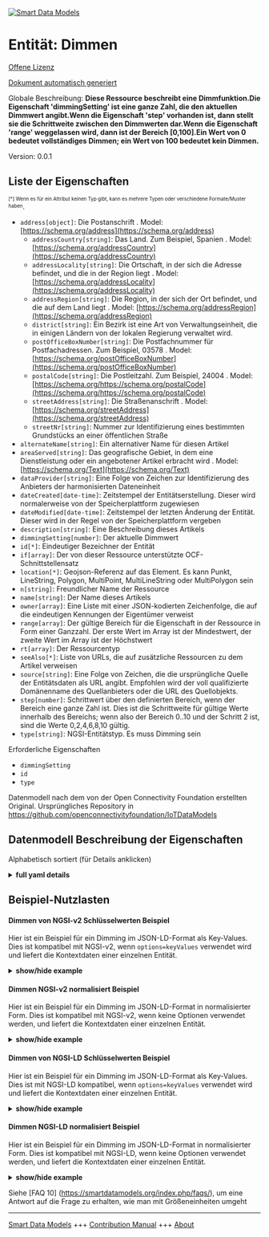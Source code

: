 <!-- 10-Header -->  
[![Smart Data Models](https://smartdatamodels.org/wp-content/uploads/2022/01/SmartDataModels_logo.png "Logo")](https://smartdatamodels.org)  
Entität: Dimmen  
===============<!-- /10-Header -->  
<!-- 15-License -->  
[Offene Lizenz](https://github.com/smart-data-models//dataModel.OCF/blob/master/Dimming/LICENSE.md)  
[Dokument automatisch generiert](https://docs.google.com/presentation/d/e/2PACX-1vTs-Ng5dIAwkg91oTTUdt8ua7woBXhPnwavZ0FxgR8BsAI_Ek3C5q97Nd94HS8KhP-r_quD4H0fgyt3/pub?start=false&loop=false&delayms=3000#slide=id.gb715ace035_0_60)  
<!-- /15-License -->  
<!-- 20-Description -->  
Globale Beschreibung: **Diese Ressource beschreibt eine Dimmfunktion.Die Eigenschaft 'dimmingSetting' ist eine ganze Zahl, die den aktuellen Dimmwert angibt.Wenn die Eigenschaft 'step' vorhanden ist, dann stellt sie die Schrittweite zwischen den Dimmwerten dar.Wenn die Eigenschaft 'range' weggelassen wird, dann ist der Bereich [0,100].Ein Wert von 0 bedeutet vollständiges Dimmen; ein Wert von 100 bedeutet kein Dimmen.**  
Version: 0.0.1  
<!-- /20-Description -->  
<!-- 30-PropertiesList -->  

## Liste der Eigenschaften  

<sup><sub>[*] Wenn es für ein Attribut keinen Typ gibt, kann es mehrere Typen oder verschiedene Formate/Muster haben</sub></sup>.  
- `address[object]`: Die Postanschrift  . Model: [https://schema.org/address](https://schema.org/address)	- `addressCountry[string]`: Das Land. Zum Beispiel, Spanien  . Model: [https://schema.org/addressCountry](https://schema.org/addressCountry)  
	- `addressLocality[string]`: Die Ortschaft, in der sich die Adresse befindet, und die in der Region liegt  . Model: [https://schema.org/addressLocality](https://schema.org/addressLocality)  
	- `addressRegion[string]`: Die Region, in der sich der Ort befindet, und die auf dem Land liegt  . Model: [https://schema.org/addressRegion](https://schema.org/addressRegion)  
	- `district[string]`: Ein Bezirk ist eine Art von Verwaltungseinheit, die in einigen Ländern von der lokalen Regierung verwaltet wird.    
	- `postOfficeBoxNumber[string]`: Die Postfachnummer für Postfachadressen. Zum Beispiel, 03578  . Model: [https://schema.org/postOfficeBoxNumber](https://schema.org/postOfficeBoxNumber)  
	- `postalCode[string]`: Die Postleitzahl. Zum Beispiel, 24004  . Model: [https://schema.org/https://schema.org/postalCode](https://schema.org/https://schema.org/postalCode)  
	- `streetAddress[string]`: Die Straßenanschrift  . Model: [https://schema.org/streetAddress](https://schema.org/streetAddress)  
	- `streetNr[string]`: Nummer zur Identifizierung eines bestimmten Grundstücks an einer öffentlichen Straße    
- `alternateName[string]`: Ein alternativer Name für diesen Artikel  - `areaServed[string]`: Das geografische Gebiet, in dem eine Dienstleistung oder ein angebotener Artikel erbracht wird  . Model: [https://schema.org/Text](https://schema.org/Text)- `dataProvider[string]`: Eine Folge von Zeichen zur Identifizierung des Anbieters der harmonisierten Dateneinheit  - `dateCreated[date-time]`: Zeitstempel der Entitätserstellung. Dieser wird normalerweise von der Speicherplattform zugewiesen  - `dateModified[date-time]`: Zeitstempel der letzten Änderung der Entität. Dieser wird in der Regel von der Speicherplattform vergeben  - `description[string]`: Eine Beschreibung dieses Artikels  - `dimmingSetting[number]`: Der aktuelle Dimmwert  - `id[*]`: Eindeutiger Bezeichner der Entität  - `if[array]`: Der von dieser Ressource unterstützte OCF-Schnittstellensatz  - `location[*]`: Geojson-Referenz auf das Element. Es kann Punkt, LineString, Polygon, MultiPoint, MultiLineString oder MultiPolygon sein  - `n[string]`: Freundlicher Name der Ressource  - `name[string]`: Der Name dieses Artikels  - `owner[array]`: Eine Liste mit einer JSON-kodierten Zeichenfolge, die auf die eindeutigen Kennungen der Eigentümer verweist  - `range[array]`: Der gültige Bereich für die Eigenschaft in der Ressource in Form einer Ganzzahl. Der erste Wert im Array ist der Mindestwert, der zweite Wert im Array ist der Höchstwert  - `rt[array]`: Der Ressourcentyp  - `seeAlso[*]`: Liste von URLs, die auf zusätzliche Ressourcen zu dem Artikel verweisen  - `source[string]`: Eine Folge von Zeichen, die die ursprüngliche Quelle der Entitätsdaten als URL angibt. Empfohlen wird der voll qualifizierte Domänenname des Quellanbieters oder die URL des Quellobjekts.  - `step[number]`: Schrittwert über den definierten Bereich, wenn der Bereich eine ganze Zahl ist.  Dies ist die Schrittweite für gültige Werte innerhalb des Bereichs; wenn also der Bereich 0..10 und der Schritt 2 ist, sind die Werte 0,2,4,6,8,10 gültig.  - `type[string]`: NGSI-Entitätstyp. Es muss Dimming sein  <!-- /30-PropertiesList -->  
<!-- 35-RequiredProperties -->  
Erforderliche Eigenschaften  
- `dimmingSetting`  - `id`  - `type`  <!-- /35-RequiredProperties -->  
<!-- 40-RequiredProperties -->  
Datenmodell nach dem von der Open Connectivity Foundation erstellten Original. Ursprüngliches Repository in https://github.com/openconnectivityfoundation/IoTDataModels  
<!-- /40-RequiredProperties -->  
<!-- 50-DataModelHeader -->  
## Datenmodell Beschreibung der Eigenschaften  
Alphabetisch sortiert (für Details anklicken)  
<!-- /50-DataModelHeader -->  
<!-- 60-ModelYaml -->  
<details><summary><strong>full yaml details</strong></summary>    
```yaml  
Dimming:    
  description: 'This Resource describes a dimming function.The Property ''dimmingSetting'' is an integer showing the current dimming level.If Property ''step'' is present then it represents the increment between dimmer values.When the Property ''range'' is omitted, then the range is [0,100].A value of 0 means total dimming; a value of 100 means no dimming.'    
  properties:    
    address:    
      description: The mailing address    
      properties:    
        addressCountry:    
          description: 'The country. For example, Spain'    
          type: string    
          x-ngsi:    
            model: https://schema.org/addressCountry    
            type: Property    
        addressLocality:    
          description: 'The locality in which the street address is, and which is in the region'    
          type: string    
          x-ngsi:    
            model: https://schema.org/addressLocality    
            type: Property    
        addressRegion:    
          description: 'The region in which the locality is, and which is in the country'    
          type: string    
          x-ngsi:    
            model: https://schema.org/addressRegion    
            type: Property    
        district:    
          description: 'A district is a type of administrative division that, in some countries, is managed by the local government'    
          type: string    
          x-ngsi:    
            type: Property    
        postOfficeBoxNumber:    
          description: 'The post office box number for PO box addresses. For example, 03578'    
          type: string    
          x-ngsi:    
            model: https://schema.org/postOfficeBoxNumber    
            type: Property    
        postalCode:    
          description: 'The postal code. For example, 24004'    
          type: string    
          x-ngsi:    
            model: https://schema.org/https://schema.org/postalCode    
            type: Property    
        streetAddress:    
          description: The street address    
          type: string    
          x-ngsi:    
            model: https://schema.org/streetAddress    
            type: Property    
        streetNr:    
          description: Number identifying a specific property on a public street    
          type: string    
          x-ngsi:    
            type: Property    
      type: object    
      x-ngsi:    
        model: https://schema.org/address    
        type: Property    
    alternateName:    
      description: An alternative name for this item    
      type: string    
      x-ngsi:    
        type: Property    
    areaServed:    
      description: The geographic area where a service or offered item is provided    
      type: string    
      x-ngsi:    
        model: https://schema.org/Text    
        type: Property    
    dataProvider:    
      description: A sequence of characters identifying the provider of the harmonised data entity    
      type: string    
      x-ngsi:    
        type: Property    
    dateCreated:    
      description: Entity creation timestamp. This will usually be allocated by the storage platform    
      format: date-time    
      type: string    
      x-ngsi:    
        type: Property    
    dateModified:    
      description: Timestamp of the last modification of the entity. This will usually be allocated by the storage platform    
      format: date-time    
      type: string    
      x-ngsi:    
        type: Property    
    description:    
      description: A description of this item    
      type: string    
      x-ngsi:    
        type: Property    
    dimmingSetting:    
      description: The current dimming value    
      type: number    
      x-ngsi:    
        type: Property    
    id:    
      anyOf:    
        - description: Identifier format of any NGSI entity    
          maxLength: 256    
          minLength: 1    
          pattern: ^[\w\-\.\{\}\$\+\*\[\]`|~^@!,:\\]+$    
          type: string    
          x-ngsi:    
            type: Property    
        - description: Identifier format of any NGSI entity    
          format: uri    
          type: string    
          x-ngsi:    
            type: Property    
      description: Unique identifier of the entity    
      x-ngsi:    
        type: Property    
    if:    
      description: The OCF Interface set supported by this Resource    
      items:    
        enum:    
          - oic.if.a    
          - oic.if.baseline    
        type: string    
      minItems: 2    
      readOnly: true    
      type: array    
      uniqueItems: true    
      x-ngsi:    
        type: Property    
    location:    
      description: 'Geojson reference to the item. It can be Point, LineString, Polygon, MultiPoint, MultiLineString or MultiPolygon'    
      oneOf:    
        - description: Geojson reference to the item. Point    
          properties:    
            bbox:    
              items:    
                type: number    
              minItems: 4    
              type: array    
            coordinates:    
              items:    
                type: number    
              minItems: 2    
              type: array    
            type:    
              enum:    
                - Point    
              type: string    
          required:    
            - type    
            - coordinates    
          title: GeoJSON Point    
          type: object    
          x-ngsi:    
            type: GeoProperty    
        - description: Geojson reference to the item. LineString    
          properties:    
            bbox:    
              items:    
                type: number    
              minItems: 4    
              type: array    
            coordinates:    
              items:    
                items:    
                  type: number    
                minItems: 2    
                type: array    
              minItems: 2    
              type: array    
            type:    
              enum:    
                - LineString    
              type: string    
          required:    
            - type    
            - coordinates    
          title: GeoJSON LineString    
          type: object    
          x-ngsi:    
            type: GeoProperty    
        - description: Geojson reference to the item. Polygon    
          properties:    
            bbox:    
              items:    
                type: number    
              minItems: 4    
              type: array    
            coordinates:    
              items:    
                items:    
                  items:    
                    type: number    
                  minItems: 2    
                  type: array    
                minItems: 4    
                type: array    
              type: array    
            type:    
              enum:    
                - Polygon    
              type: string    
          required:    
            - type    
            - coordinates    
          title: GeoJSON Polygon    
          type: object    
          x-ngsi:    
            type: GeoProperty    
        - description: Geojson reference to the item. MultiPoint    
          properties:    
            bbox:    
              items:    
                type: number    
              minItems: 4    
              type: array    
            coordinates:    
              items:    
                items:    
                  type: number    
                minItems: 2    
                type: array    
              type: array    
            type:    
              enum:    
                - MultiPoint    
              type: string    
          required:    
            - type    
            - coordinates    
          title: GeoJSON MultiPoint    
          type: object    
          x-ngsi:    
            type: GeoProperty    
        - description: Geojson reference to the item. MultiLineString    
          properties:    
            bbox:    
              items:    
                type: number    
              minItems: 4    
              type: array    
            coordinates:    
              items:    
                items:    
                  items:    
                    type: number    
                  minItems: 2    
                  type: array    
                minItems: 2    
                type: array    
              type: array    
            type:    
              enum:    
                - MultiLineString    
              type: string    
          required:    
            - type    
            - coordinates    
          title: GeoJSON MultiLineString    
          type: object    
          x-ngsi:    
            type: GeoProperty    
        - description: Geojson reference to the item. MultiLineString    
          properties:    
            bbox:    
              items:    
                type: number    
              minItems: 4    
              type: array    
            coordinates:    
              items:    
                items:    
                  items:    
                    items:    
                      type: number    
                    minItems: 2    
                    type: array    
                  minItems: 4    
                  type: array    
                type: array    
              type: array    
            type:    
              enum:    
                - MultiPolygon    
              type: string    
          required:    
            - type    
            - coordinates    
          title: GeoJSON MultiPolygon    
          type: object    
          x-ngsi:    
            type: GeoProperty    
      x-ngsi:    
        type: GeoProperty    
    n:    
      description: Friendly name of the Resource    
      maxLength: 64    
      readOnly: true    
      type: string    
      x-ngsi:    
        type: Property    
    name:    
      description: The name of this item    
      type: string    
      x-ngsi:    
        type: Property    
    owner:    
      description: A List containing a JSON encoded sequence of characters referencing the unique Ids of the owner(s)    
      items:    
        anyOf:    
          - description: Identifier format of any NGSI entity    
            maxLength: 256    
            minLength: 1    
            pattern: ^[\w\-\.\{\}\$\+\*\[\]`|~^@!,:\\]+$    
            type: string    
            x-ngsi:    
              type: Property    
          - description: Identifier format of any NGSI entity    
            format: uri    
            type: string    
            x-ngsi:    
              type: Property    
        description: Unique identifier of the entity    
        x-ngsi:    
          type: Property    
      type: array    
      x-ngsi:    
        type: Property    
    range:    
      description: 'The valid range for the Property in the Resource as an integer. The first value in the array is the minimum value, the second value in the array is the maximum value'    
      items:    
        type: integer    
      maxItems: 2    
      minItems: 2    
      readOnly: true    
      type: array    
      x-ngsi:    
        type: Property    
    rt:    
      description: The Resource Type    
      items:    
        enum:    
          - oic.r.light.dimming    
        maxLength: 64    
        type: string    
      minItems: 1    
      readOnly: true    
      type: array    
      uniqueItems: true    
      x-ngsi:    
        type: Property    
    seeAlso:    
      description: list of uri pointing to additional resources about the item    
      oneOf:    
        - items:    
            format: uri    
            type: string    
          minItems: 1    
          type: array    
        - format: uri    
          type: string    
      x-ngsi:    
        type: Property    
    source:    
      description: 'A sequence of characters giving the original source of the entity data as a URL. Recommended to be the fully qualified domain name of the source provider, or the URL to the source object'    
      type: string    
      x-ngsi:    
        type: Property    
    step:    
      description: 'Step value across the defined range when the range is an integer.  This is the increment for valid values across the range; so if range is 0..10 and step is 2 then valid values are 0,2,4,6,8,10'    
      readOnly: true    
      type: number    
      x-ngsi:    
        type: Property    
    type:    
      description: NGSI entity type. It has to be Dimming    
      enum:    
        - Dimming    
      type: string    
      x-ngsi:    
        type: Property    
  required:    
    - dimmingSetting    
    - id    
    - type    
  type: object    
  x-derived-from: https://raw.githubusercontent.com/openconnectivityfoundation/IoTDataModels/master/DimmingResURI.swagger.json    
  x-disclaimer: 'Redistribution and use in source and binary forms, with or without modification, are permitted  provided that the license conditions are met. Copyleft (c) 2022 Contributors to Smart Data Models Program'    
  x-license-url: https://github.com/smart-data-models/dataModel.OCF/blob/master/Dimming/LICENSE.md    
  x-model-schema: https://smart-data-models.github.io/dataModel.OCF/Dimming/schema.json    
  x-model-tags: OCF    
  x-version: 0.0.1    
```  
</details>    
<!-- /60-ModelYaml -->  
<!-- 70-MiddleNotes -->  
<!-- /70-MiddleNotes -->  
<!-- 80-Examples -->  
## Beispiel-Nutzlasten  
#### Dimmen von NGSI-v2 Schlüsselwerten Beispiel  
Hier ist ein Beispiel für ein Dimming im JSON-LD-Format als Key-Values. Dies ist kompatibel mit NGSI-v2, wenn `options=keyValues` verwendet wird und liefert die Kontextdaten einer einzelnen Entität.  
<details><summary><strong>show/hide example</strong></summary>    
```json  
{  
    "id": "urn:ngsi-ld:Dimming:id:ZYZJ:17424858",  
    "dateCreated": "1980-07-17T05:44:38Z",  
    "dateModified": "2017-05-07T02:48:36Z",  
    "source": "Child stage whom grow their whatever. Right play notice.",  
    "name": "Still it exist can. Collection above hope Republican prove improve individual not. M",  
    "alternateName": "Discover onto need purpose into year.",  
    "description": "Long try late hear bad. Hour player reveal painting western.",  
    "dataProvider": "Team recognize management American star. First whose generation respond. Serve above country news method.",  
    "owner": [  
        "urn:ngsi-ld:Dimming:items:HHUM:48141835",  
        "urn:ngsi-ld:Dimming:items:DUDE:05074023"  
    ],  
    "seeAlso": [  
        "urn:ngsi-ld:Dimming:items:RLSZ:23337963"  
    ],  
    "location": {  
        "type": "Point",  
        "coordinates": [  
            -47.4269135,  
            76.238651  
        ]  
    },  
    "address": {  
        "streetAddress": "Visit under past after reality. Grow last weight know task air environmental letter.",  
        "addressLocality": "Course space boy middle owner threat. Magazine peace young arrive piece dark fire.",  
        "addressRegion": "Development guy around like. Force past few put pay which. Show show notice u",  
        "addressCountry": "Former area international TV. Maintain author fire bag.",  
        "postalCode": "Should network modern air summer off group. Special politics",  
        "postOfficeBoxNumber": "During explain network. Any design strong health. Employee important soon arrive between score truth.",  
        "streetNr": "National factor leave create throughout mouth agree. Member",  
        "district": "Approach worker approach anyone."  
    },  
    "areaServed": "Sometimes ahead born military. Seek against never. His out others agency traditional near success.",  
    "rt": [  
        "oic.r.light.dimming"  
    ],  
    "dimmingSetting": 864,  
    "n": "American whole magazine truth stop whose. On t",  
    "range": [  
        864,  
        864  
    ],  
    "step": 864,  
    "if": [  
        "oic.if.baseline",  
        "oic.if.a"  
    ],  
    "type": "Dimming"  
}  
```  
</details>  
#### Dimmen NGSI-v2 normalisiert Beispiel  
Hier ist ein Beispiel für ein Dimming im JSON-LD-Format in normalisierter Form. Dies ist kompatibel mit NGSI-v2, wenn keine Optionen verwendet werden, und liefert die Kontextdaten einer einzelnen Entität.  
<details><summary><strong>show/hide example</strong></summary>    
```json  
{  
    "id": "urn:ngsi-ld:Dimming:id:ZYZJ:17424858",  
    "dateCreated": {  
        "type": "DateTime",  
        "value": "1980-07-17T05:44:38Z"  
    },  
    "dateModified": {  
        "type": "DateTime",  
        "value": "2017-05-07T02:48:36Z"  
    },  
    "source": {  
        "type": "Text",  
        "value": "Child stage whom grow their whatever. Right play notice."  
    },  
    "name": {  
        "type": "Text",  
        "value": "Still it exist can. Collection above hope Republican prove improve individual not. M"  
    },  
    "alternateName": {  
        "type": "Text",  
        "value": "Discover onto need purpose into year."  
    },  
    "description": {  
        "type": "Text",  
        "value": "Long try late hear bad. Hour player reveal painting western."  
    },  
    "dataProvider": {  
        "type": "Text",  
        "value": "Team recognize management American star. First whose generation respond. Serve above country news method."  
    },  
    "owner": {  
        "type": "StructuredValue",  
        "value": [  
            "urn:ngsi-ld:Dimming:items:HHUM:48141835",  
            "urn:ngsi-ld:Dimming:items:DUDE:05074023"  
        ]  
    },  
    "seeAlso": {  
        "type": "StructuredValue",  
        "value": [  
            "urn:ngsi-ld:Dimming:items:RLSZ:23337963"  
        ]  
    },  
    "location": {  
        "type": "geo:json",  
        "value": {  
            "type": "Point",  
            "coordinates": [  
                -47.4269135,  
                76.238651  
            ]  
        }  
    },  
    "address": {  
        "type": "StructuredValue",  
        "value": {  
            "streetAddress": "Visit under past after reality. Grow last weight know task air environmental letter.",  
            "addressLocality": "Course space boy middle owner threat. Magazine peace young arrive piece dark fire.",  
            "addressRegion": "Development guy around like. Force past few put pay which. Show show notice u",  
            "addressCountry": "Former area international TV. Maintain author fire bag.",  
            "postalCode": "Should network modern air summer off group. Special politics",  
            "postOfficeBoxNumber": "During explain network. Any design strong health. Employee important soon arrive between score truth.",  
            "streetNr": "National factor leave create throughout mouth agree. Member",  
            "district": "Approach worker approach anyone."  
        }  
    },  
    "areaServed": {  
        "type": "Text",  
        "value": "Sometimes ahead born military. Seek against never. His out others agency traditional near success."  
    },  
    "rt": {  
        "type": "StructuredValue",  
        "value": [  
            "oic.r.light.dimming"  
        ]  
    },  
    "dimmingSetting": {  
        "type": "Number",  
        "value": 864  
    },  
    "n": {  
        "type": "Text",  
        "value": "American whole magazine truth stop whose. On t"  
    },  
    "range": {  
        "type": "StructuredValue",  
        "value": [  
            864,  
            864  
        ]  
    },  
    "step": {  
        "type": "Number",  
        "value": 864  
    },  
    "if": {  
        "type": "StructuredValue",  
        "value": [  
            "oic.if.baseline",  
            "oic.if.a"  
        ]  
    },  
    "type": "Dimming"  
}  
```  
</details>  
#### Dimmen von NGSI-LD Schlüsselwerten Beispiel  
Hier ist ein Beispiel für ein Dimming im JSON-LD-Format als Key-Values. Dies ist mit NGSI-LD kompatibel, wenn `options=keyValues` verwendet wird und liefert die Kontextdaten einer einzelnen Entität.  
<details><summary><strong>show/hide example</strong></summary>    
```json  
{  
    "id": "urn:ngsi-ld:Dimming:id:ZYZJ:17424858",  
    "dateCreated": "1980-07-17T05:44:38Z",  
    "dateModified": "2017-05-07T02:48:36Z",  
    "source": "Child stage whom grow their whatever. Right play notice.",  
    "name": "Still it exist can. Collection above hope Republican prove improve individual not. M",  
    "alternateName": "Discover onto need purpose into year.",  
    "description": "Long try late hear bad. Hour player reveal painting western.",  
    "dataProvider": "Team recognize management American star. First whose generation respond. Serve above country news method.",  
    "owner": [  
        "urn:ngsi-ld:Dimming:items:HHUM:48141835",  
        "urn:ngsi-ld:Dimming:items:DUDE:05074023"  
    ],  
    "seeAlso": [  
        "urn:ngsi-ld:Dimming:items:RLSZ:23337963"  
    ],  
    "location": {  
        "type": "Point",  
        "coordinates": [  
            -47.4269135,  
            76.238651  
        ]  
    },  
    "address": {  
        "streetAddress": "Visit under past after reality. Grow last weight know task air environmental letter.",  
        "addressLocality": "Course space boy middle owner threat. Magazine peace young arrive piece dark fire.",  
        "addressRegion": "Development guy around like. Force past few put pay which. Show show notice u",  
        "addressCountry": "Former area international TV. Maintain author fire bag.",  
        "postalCode": "Should network modern air summer off group. Special politics",  
        "postOfficeBoxNumber": "During explain network. Any design strong health. Employee important soon arrive between score truth.",  
        "streetNr": "National factor leave create throughout mouth agree. Member",  
        "district": "Approach worker approach anyone."  
    },  
    "areaServed": "Sometimes ahead born military. Seek against never. His out others agency traditional near success.",  
    "rt": [  
        "oic.r.light.dimming"  
    ],  
    "dimmingSetting": 864,  
    "n": "American whole magazine truth stop whose. On t",  
    "range": [  
        864,  
        864  
    ],  
    "step": 864,  
    "if": [  
        "oic.if.baseline",  
        "oic.if.a"  
    ],  
    "type": "Dimming",  
    "@context": [  
        "https://smartdatamodels.org/context.jsonld"  
    ]  
}  
```  
</details>  
#### Dimmen NGSI-LD normalisiert Beispiel  
Hier ist ein Beispiel für ein Dimming im JSON-LD-Format in normalisierter Form. Dies ist kompatibel mit NGSI-LD, wenn keine Optionen verwendet werden, und liefert die Kontextdaten einer einzelnen Entität.  
<details><summary><strong>show/hide example</strong></summary>    
```json  
{  
    "id": "urn:ngsi-ld:Dimming:id:ZYZJ:17424858",  
    "dateCreated": {  
        "type": "Property",  
        "value": {  
            "@type": "DateTime",  
            "@value": "1980-07-17T05:44:38Z"  
        }  
    },  
    "dateModified": {  
        "type": "Property",  
        "value": {  
            "@type": "DateTime",  
            "@value": "2017-05-07T02:48:36Z"  
        }  
    },  
    "source": {  
        "type": "Property",  
        "value": "Child stage whom grow their whatever. Right play notice."  
    },  
    "name": {  
        "type": "Property",  
        "value": "Still it exist can. Collection above hope Republican prove improve individual not. M"  
    },  
    "alternateName": {  
        "type": "Property",  
        "value": "Discover onto need purpose into year."  
    },  
    "description": {  
        "type": "Property",  
        "value": "Long try late hear bad. Hour player reveal painting western."  
    },  
    "dataProvider": {  
        "type": "Property",  
        "value": "Team recognize management American star. First whose generation respond. Serve above country news method."  
    },  
    "owner": {  
        "type": "Property",  
        "value": [  
            "urn:ngsi-ld:Dimming:items:HHUM:48141835",  
            "urn:ngsi-ld:Dimming:items:DUDE:05074023"  
        ]  
    },  
    "seeAlso": {  
        "type": "Property",  
        "value": [  
            "urn:ngsi-ld:Dimming:items:RLSZ:23337963"  
        ]  
    },  
    "location": {  
        "type": "GeoProperty",  
        "value": {  
            "type": "Point",  
            "coordinates": [  
                -47.4269135,  
                76.238651  
            ]  
        }  
    },  
    "address": {  
        "type": "Property",  
        "value": {  
            "streetAddress": "Visit under past after reality. Grow last weight know task air environmental letter.",  
            "addressLocality": "Course space boy middle owner threat. Magazine peace young arrive piece dark fire.",  
            "addressRegion": "Development guy around like. Force past few put pay which. Show show notice u",  
            "addressCountry": "Former area international TV. Maintain author fire bag.",  
            "postalCode": "Should network modern air summer off group. Special politics",  
            "postOfficeBoxNumber": "During explain network. Any design strong health. Employee important soon arrive between score truth.",  
            "streetNr": "National factor leave create throughout mouth agree. Member",  
            "district": "Approach worker approach anyone."  
        }  
    },  
    "areaServed": {  
        "type": "Property",  
        "value": "Sometimes ahead born military. Seek against never. His out others agency traditional near success."  
    },  
    "rt": {  
        "type": "Property",  
        "value": [  
            "oic.r.light.dimming"  
        ]  
    },  
    "dimmingSetting": {  
        "type": "Property",  
        "value": 864  
    },  
    "n": {  
        "type": "Property",  
        "value": "American whole magazine truth stop whose. On t"  
    },  
    "range": {  
        "type": "Property",  
        "value": [  
            864,  
            864  
        ]  
    },  
    "step": {  
        "type": "Property",  
        "value": 864  
    },  
    "if": {  
        "type": "Property",  
        "value": [  
            "oic.if.baseline",  
            "oic.if.a"  
        ]  
    },  
    "type": "Dimming",  
    "@context": [  
        "https://smartdatamodels.org/context.jsonld"  
    ]  
}  
```  
</details><!-- /80-Examples -->  
<!-- 90-FooterNotes -->  
<!-- /90-FooterNotes -->  
<!-- 95-Units -->  
Siehe [FAQ 10] (https://smartdatamodels.org/index.php/faqs/), um eine Antwort auf die Frage zu erhalten, wie man mit Größeneinheiten umgeht  
<!-- /95-Units -->  
<!-- 97-LastFooter -->  
---  
[Smart Data Models](https://smartdatamodels.org) +++ [Contribution Manual](https://bit.ly/contribution_manual) +++ [About](https://bit.ly/Introduction_SDM)<!-- /97-LastFooter -->  
